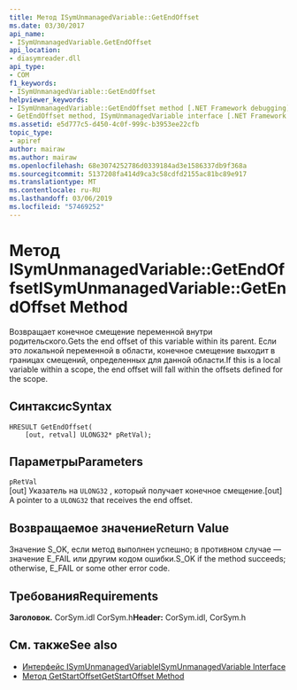 ```yaml
---
title: Метод ISymUnmanagedVariable::GetEndOffset
ms.date: 03/30/2017
api_name:
- ISymUnmanagedVariable.GetEndOffset
api_location:
- diasymreader.dll
api_type:
- COM
f1_keywords:
- ISymUnmanagedVariable::GetEndOffset
helpviewer_keywords:
- ISymUnmanagedVariable::GetEndOffset method [.NET Framework debugging]
- GetEndOffset method, ISymUnmanagedVariable interface [.NET Framework debugging]
ms.assetid: e5d777c5-d450-4c0f-999c-b3953ee22cfb
topic_type:
- apiref
author: mairaw
ms.author: mairaw
ms.openlocfilehash: 68e3074252786d0339184ad3e1586337db9f368a
ms.sourcegitcommit: 5137208fa414d9ca3c58cdfd2155ac81bc89e917
ms.translationtype: MT
ms.contentlocale: ru-RU
ms.lasthandoff: 03/06/2019
ms.locfileid: "57469252"
---
```

# <a name="isymunmanagedvariablegetendoffset-method"></a><span data-ttu-id="faf43-102">Метод ISymUnmanagedVariable::GetEndOffset</span><span class="sxs-lookup"><span data-stu-id="faf43-102">ISymUnmanagedVariable::GetEndOffset Method</span></span>
<span data-ttu-id="faf43-103">Возвращает конечное смещение переменной внутри родительского.</span><span class="sxs-lookup"><span data-stu-id="faf43-103">Gets the end offset of this variable within its parent.</span></span> <span data-ttu-id="faf43-104">Если это локальной переменной в области, конечное смещение выходит в границах смещений, определенных для данной области.</span><span class="sxs-lookup"><span data-stu-id="faf43-104">If this is a local variable within a scope, the end offset will fall within the offsets defined for the scope.</span></span>  
  
## <a name="syntax"></a><span data-ttu-id="faf43-105">Синтаксис</span><span class="sxs-lookup"><span data-stu-id="faf43-105">Syntax</span></span>  
  
```  
HRESULT GetEndOffset(  
    [out, retval] ULONG32* pRetVal);  
```  
  
## <a name="parameters"></a><span data-ttu-id="faf43-106">Параметры</span><span class="sxs-lookup"><span data-stu-id="faf43-106">Parameters</span></span>  
 `pRetVal`  
 <span data-ttu-id="faf43-107">[out] Указатель на `ULONG32` , который получает конечное смещение.</span><span class="sxs-lookup"><span data-stu-id="faf43-107">[out] A pointer to a `ULONG32` that receives the end offset.</span></span>  
  
## <a name="return-value"></a><span data-ttu-id="faf43-108">Возвращаемое значение</span><span class="sxs-lookup"><span data-stu-id="faf43-108">Return Value</span></span>  
 <span data-ttu-id="faf43-109">Значение S_OK, если метод выполнен успешно; в противном случае — значение E_FAIL или другим кодом ошибки.</span><span class="sxs-lookup"><span data-stu-id="faf43-109">S_OK if the method succeeds; otherwise, E_FAIL or some other error code.</span></span>  
  
## <a name="requirements"></a><span data-ttu-id="faf43-110">Требования</span><span class="sxs-lookup"><span data-stu-id="faf43-110">Requirements</span></span>  
 <span data-ttu-id="faf43-111">**Заголовок.** CorSym.idl CorSym.h</span><span class="sxs-lookup"><span data-stu-id="faf43-111">**Header:** CorSym.idl, CorSym.h</span></span>  
  
## <a name="see-also"></a><span data-ttu-id="faf43-112">См. также</span><span class="sxs-lookup"><span data-stu-id="faf43-112">See also</span></span>
- [<span data-ttu-id="faf43-113">Интерфейс ISymUnmanagedVariable</span><span class="sxs-lookup"><span data-stu-id="faf43-113">ISymUnmanagedVariable Interface</span></span>](../../../../docs/framework/unmanaged-api/diagnostics/isymunmanagedvariable-interface.md)
- [<span data-ttu-id="faf43-114">Метод GetStartOffset</span><span class="sxs-lookup"><span data-stu-id="faf43-114">GetStartOffset Method</span></span>](../../../../docs/framework/unmanaged-api/diagnostics/isymunmanagedvariable-getstartoffset-method.md)
